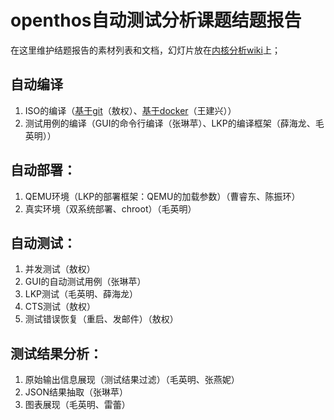# openthos自动测试分析课题结题报告
在这里维护结题报告的素材列表和文档，幻灯片放在[内核分析wiki](http://os.cs.tsinghua.edu.cn/research/kernel/Openthos4H170pro2016#A.2BZeVf1w-)上；

## 自动编译
1. ISO的编译（[基于git](doc/compiler-git)（敖权）、[基于docker](doc/compiler-docker)（王建兴））
1. 测试用例的编译（GUI的命令行编译（张琳苹）、LKP的编译框架（薛海龙、毛英明））

## 自动部署：
1. QEMU环境（LKP的部署框架：QEMU的加载参数）（曹睿东、陈振环）
1. 真实环境（双系统部署、chroot）（毛英明）

## 自动测试：
1. 并发测试（敖权）
1. GUI的自动测试用例（张琳苹）
1. LKP测试（毛英明、薛海龙）
1. CTS测试（敖权）
1. 测试错误恢复（重启、发邮件）（敖权）

## 测试结果分析：
1. 原始输出信息展现（测试结果过滤）（毛英明、张燕妮）
1. JSON结果抽取（张琳苹）
1. 图表展现（毛英明、雷蕾）
